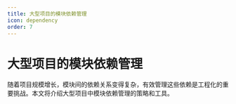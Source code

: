```yaml
---
title: 大型项目的模块依赖管理
icon: dependency
order: 7
---
```


# 大型项目的模块依赖管理

随着项目规模增长，模块间的依赖关系变得复杂，有效管理这些依赖是工程化的重要挑战。本文将介绍大型项目中模块依赖管理的策略和工具。
